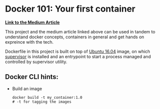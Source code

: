 # Docker 101: Your first container

__[Link to the Medium Article](https://medium.com/p/1cfaac1a272)__


This project and the medium article linked above can be used in tandem to understand docker concepts, containers in general and get hands on expreince with the tech.

Dockerfile in this project is built on top of [Ubuntu 16.04](https://store.docker.com/images/ubuntu) image, on which [supervisor](http://supervisord.org/) is installed and an entrypoint to start a process managed and controlled by supervisor utility.

## Docker CLI hints:
- Build an image
    ```
    docker build -t my_container:1.0
    # -t for tagging the images
    ```